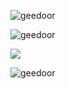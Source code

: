 <p><img align="center" src="https://github-readme-stats.vercel.app/api/top-langs?username=geedoor&show_icons=true&locale=en&layout=compact" alt="geedoor" /></p>
<p><img align="center" src="https://github-readme-stats.vercel.app/api?username=geedoor&show_icons=true&locale=en" alt="geedoor" /></p>
<p><img src="https://github-profile-trophy.vercel.app/?username=geedoor"/></p>
<p><img align="center" src="https://github-readme-streak-stats.herokuapp.com/?user=geedoor&" alt="geedoor" /></p>
